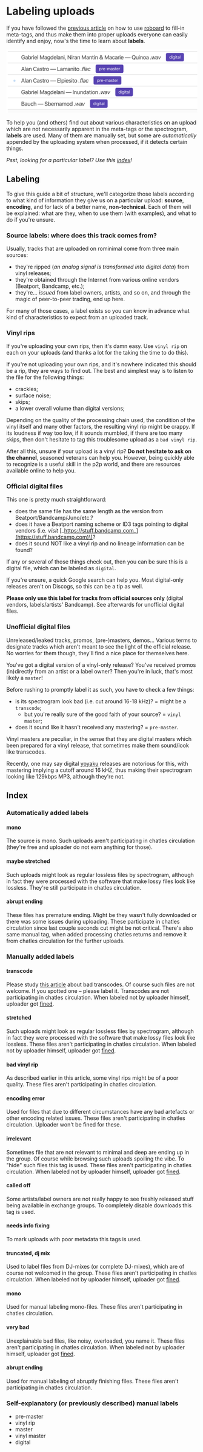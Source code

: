 # Labeling uploads

If you have followed the [previous article](./) on how to use [roboard](https://romnml.rv7.ru) to fill-in meta-tags, and thus make them into proper uploads everyone can easily identify and enjoy, now's the time to learn about **labels**.

![](../.gitbook/assets/image.png)

To help you \(and others\) find out about various characteristics on an upload which are not necessarily apparent in the meta-tags or the spectrogram, **labels** are used. Many of them are manually set, but some are _automatically_ appended by the uploading system when processed, if it detects certain things.

_Psst, looking for a particular label? Use this_ [_index_](labeling-uploads.md#index)_!_

## Labeling

To give this guide a bit of structure, we'll categorize those labels according to what kind of information they give us on a particular upload: **source**, **encoding**, and for lack of a better name, **non-technical**. Each of them will be explained: what are they, when to use them \(with examples\), and what to do if you're unsure.

### Source labels: where does this track comes from?

Usually, tracks that are uploaded on rominimal come from three main sources:

* they're ripped \(_an analog signal is transformed into digital data_\) from vinyl releases;
* they're obtained through the Internet from various online vendors \(Beatport, Bandcamp, etc.\);
* they're... _issued_ from label owners, artists, and so on, and through the magic of peer-to-peer trading, end up here.

For many of those cases, a label exists so you can know in advance what kind of characteristics to expect from an uploaded track.

### **Vinyl rips**

If you're uploading your own rips, then it's damn easy. Use `vinyl rip` on each on your uploads \(and thanks a lot for the taking the time to do this\).

If you're not uploading your own rips, and it's nowhere indicated this should be a rip, they are ways to find out. The best and simplest way is to listen to the file for the following things:

* crackles;
* surface noise;
* skips;
* a lower overall volume than digital versions;

Depending on the quality of the processing chain used, the condition of the vinyl itself and many other factors, the resulting vinyl rip might be crappy. If its loudness if way too low, if it sounds mumbled, if there are too many skips, then don't hesitate to tag this troublesome upload as a `bad vinyl rip`.

After all this, unsure if your upload is a vinyl rip? **Do not hesitate to ask on the channel**, seasoned veterans can help you. However, being quickly able to recognize is a useful skill in the p2p world, and there are resources available online to help you.

### **Official digital files**

This one is pretty much straightforward:

* does the same file has the same length as the version from Beatport/Bandcamp/Juno/etc.?
* does it have a Beatport naming scheme or ID3 tags pointing to digital vendors \(i.e. _visit_ [_https://stuff.bandcamp.com_](https://stuff.bandcamp.com)\)?
* does it sound NOT like a vinyl rip and no lineage information can be found?

If any or several of those things check out, then you can be sure this is a digital file, which can be labeled as `digital`.

If you're unsure, a quick Google search can help you. Most digital-only releases aren't on Discogs, so this can be a tip as well.

**Please only use this label for tracks from official sources only** \(digital vendors, labels/artists' Bandcamp\). See afterwards for unofficial digital files.

### **Unofficial digital files**

Unreleased/leaked tracks, promos, \(pre-\)masters, demos... Various terms to designate tracks which aren't meant to see the light of the official release. No worries for them though, they'll find a nice place for themselves here.

You've got a digital version of a vinyl-only release? You've received promos \(in\)directly from an artist or a label owner? Then you're in luck, that's most likely a `master`!

Before rushing to promptly label it as such, you have to check a few things:

* is its spectrogram look bad \(i.e. cut around 16-18 kHz\)? = might be a `transcode`;
  * but you're really sure of the good faith of your source? = `vinyl master`;
* does it sound like it hasn't received any mastering? = `pre-master`.

Vinyl masters are peculiar, in the sense that they are digital masters which been prepared for a vinyl release, that sometimes make them sound/look like transcodes.

Recently, one may say digital [yoyaku](https://www.discogs.com/label/1119605-yoyaku) releases are notorious for this, with mastering implying a cutoff around 16 kHZ, thus making their spectrogram looking like 129kbps MP3, although they're not.

## Index

### Automatically added labels

#### **mono**

The source is mono. Such uploads aren't participating in chatles circulation \(they're free and uploader do not earn anything for those\).

#### **maybe stretched**

Such uploads might look as regular lossless files by spectrogram, although in fact they were processed with the software that make lossy files look like lossless. They're still participate in chatles circulation.

#### **abrupt ending**

These files has premature ending. Might be they wasn't fully downloaded or there was some issues during uploading. These participate in chatles circulation since last couple seconds cut might be not critical. There's also same manual tag, when added processing chatles returns and remove it from chatles circulation for the further uploads.

### Manually added labels

#### transcode

Please study [this article](https://bit.ly/2qyzphj) about bad transcodes. Of course such files are not welcome. If you spotted one – please label it. Transcodes are not participating in chatles circulation. When labeled not by uploader himself, uploader got [fined](../#fining-scale).

#### stretched

Such uploads might look as regular lossless files by spectrogram, although in fact they were processed with the software that make lossy files look like lossless. These files aren't participating in chatles circulation. When labeled not by uploader himself, uploader got [fined](../#fining-scale).

#### bad vinyl rip

As described earlier in this article, some vinyl rips might be of a poor quality. These files aren't participating in chatles circulation.

#### encoding error

Used for files that due to different circumstances have any bad artefacts or other encoding related issues. These files aren't participating in chatles circulation. Uploader won't be fined for these.

#### irrelevant

Sometimes file that are not relevant to minimal and deep are ending up in the group. Of course while browsing such uploads spoiling the vibe. To "hide" such files this tag is used. These files aren't participating in chatles circulation. When labeled not by uploader himself, uploader got [fined](../#fining-scale).

#### called off

Some artists/label owners are not really happy to see freshly released stuff being available in exchange groups. To completely disable downloads this tag is used.

#### needs info fixing

To mark uploads with poor metadata this tags is used.

#### truncated, dj mix

Used to label files from DJ-mixes \(or complete DJ-mixes\), which are of course not welcomed in the group. These files aren't participating in chatles circulation. When labeled not by uploader himself, uploader got [fined](../#fining-scale).

#### mono

Used for manual labeling mono-files. These files aren't participating in chatles circulation.

#### very bad

Unexplainable bad files, like noisy, overloaded, you name it. These files aren't participating in chatles circulation. When labeled not by uploader himself, uploader got [fined](../#fining-scale).

#### abrupt ending

Used for manual labeling of abruptly finishing files. These files aren't participating in chatles circulation.

### Self-explanatory \(or previously described\) manual labels

* pre-master
* vinyl rip
* master
* vinyl master
* digital

